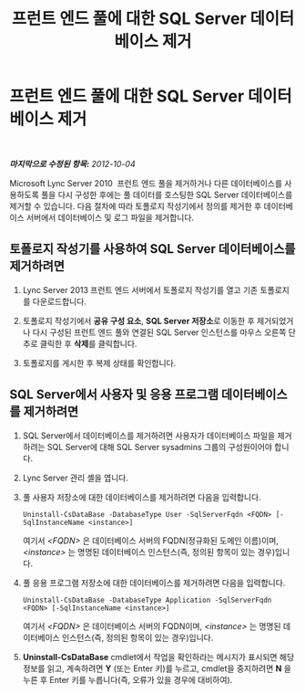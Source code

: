﻿---
title: 프런트 엔드 풀에 대한 SQL Server 데이터베이스 제거
TOCTitle: 프런트 엔드 풀에 대한 SQL Server 데이터베이스 제거
ms:assetid: 6bb932df-3ed7-49b6-ae17-61e4c6a5fe82
ms:mtpsurl: https://technet.microsoft.com/ko-kr/library/JJ688084(v=OCS.15)
ms:contentKeyID: 49885801
ms.date: 08/24/2015
mtps_version: v=OCS.15
ms.translationtype: HT
---

# 프런트 엔드 풀에 대한 SQL Server 데이터베이스 제거

 

_**마지막으로 수정된 항목:** 2012-10-04_

Microsoft Lync Server 2010  프런트 엔드 풀을 제거하거나 다른 데이터베이스를 사용하도록 풀을 다시 구성한 후에는 풀 데이터를 호스팅한 SQL Server 데이터베이스를 제거할 수 있습니다. 다음 절차에 따라 토폴로지 작성기에서 정의를 제거한 후 데이터베이스 서버에서 데이터베이스 및 로그 파일을 제거합니다.

## 토폴로지 작성기를 사용하여 SQL Server 데이터베이스를 제거하려면

1.  Lync Server 2013 프런트 엔드 서버에서 토폴로지 작성기를 열고 기존 토폴로지를 다운로드합니다.

2.  토폴로지 작성기에서 **공유 구성 요소**, **SQL Server 저장소**로 이동한 후 제거되었거나 다시 구성된 프런트 엔드 풀와 연결된 SQL Server 인스턴스를 마우스 오른쪽 단추로 클릭한 후 **삭제**를 클릭합니다.

3.  토폴로지를 게시한 후 복제 상태를 확인합니다.

## SQL Server에서 사용자 및 응용 프로그램 데이터베이스를 제거하려면

1.  SQL Server에서 데이터베이스를 제거하려면 사용자가 데이터베이스 파일을 제거하려는 SQL Server에 대해 SQL Server sysadmins 그룹의 구성원이어야 합니다.

2.  Lync Server 관리 셸을 엽니다.

3.  풀 사용자 저장소에 대한 데이터베이스를 제거하려면 다음을 입력합니다.
    
        Uninstall-CsDataBase -DatabaseType User -SqlServerFqdn <FQDN> [-SqlInstanceName <instance>]
    
    여기서 *\<FQDN\>* 은 데이터베이스 서버의 FQDN(정규화된 도메인 이름)이며, *\<instance\>* 는 명명된 데이터베이스 인스턴스(즉, 정의된 항목이 있는 경우)입니다.

4.  풀 응용 프로그램 저장소에 대한 데이터베이스를 제거하려면 다음을 입력합니다.
    
        Uninstall-CsDataBase -DatabaseType Application -SqlServerFqdn <FQDN> [-SqlInstanceName <instance>]
    
    여기서 *\<FQDN\>* 은 데이터베이스 서버의 FQDN이며, *\<instance\>* 는 명명된 데이터베이스 인스턴스(즉, 정의된 항목이 있는 경우)입니다.

5.  **Uninstall-CsDataBase** cmdlet에서 작업을 확인하라는 메시지가 표시되면 해당 정보를 읽고, 계속하려면 **Y** (또는 Enter 키)를 누르고, cmdlet을 중지하려면 **N** 을 누른 후 Enter 키를 누릅니다(즉, 오류가 있을 경우에 대비하여).

